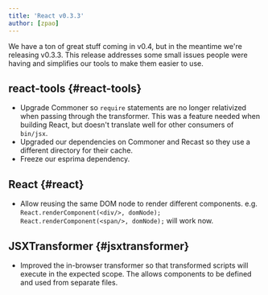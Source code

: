 ```yaml
---
title: 'React v0.3.3'
author: [zpao]
---
```


We have a ton of great stuff coming in v0.4, but in the meantime we're releasing v0.3.3. This release addresses some small issues people were having and simplifies our tools to make them easier to use.

## react-tools {#react-tools}

- Upgrade Commoner so `require` statements are no longer relativized when passing through the transformer. This was a feature needed when building React, but doesn't translate well for other consumers of `bin/jsx`.
- Upgraded our dependencies on Commoner and Recast so they use a different directory for their cache.
- Freeze our esprima dependency.

## React {#react}

- Allow reusing the same DOM node to render different components. e.g. `React.renderComponent(<div/>, domNode); React.renderComponent(<span/>, domNode);` will work now.

## JSXTransformer {#jsxtransformer}

- Improved the in-browser transformer so that transformed scripts will execute in the expected scope. The allows components to be defined and used from separate files.
